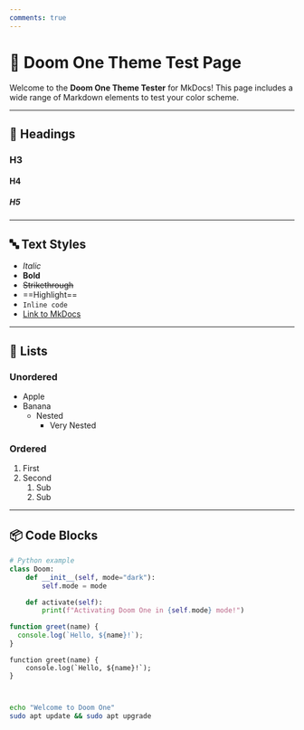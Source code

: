 ```yaml
---
comments: true
---
```


# 🧪 Doom One Theme Test Page

Welcome to the **Doom One Theme Tester** for MkDocs! This page includes a wide range of Markdown elements to test your color scheme.

---

## 📝 Headings

### H3

#### H4

##### H5

---

## 🔤 Text Styles

- _Italic_
- **Bold**
- ~~Strikethrough~~
- ==Highlight==
- `Inline code`
- [Link to MkDocs](https://www.mkdocs.org)

---

## 🔢 Lists

### Unordered

- Apple
- Banana
  - Nested
    - Very Nested

### Ordered

1. First
2. Second
   1. Sub
   2. Sub

---

## 📦 Code Blocks

```python
# Python example
class Doom:
    def __init__(self, mode="dark"):
        self.mode = mode

    def activate(self):
        print(f"Activating Doom One in {self.mode} mode!")
```

```ts
function greet(name) {
  console.log(`Hello, ${name}!`);
}
```

```Js
function greet(name) {
    console.log(`Hello, ${name}!`);
}



```

```sh
echo "Welcome to Doom One"
sudo apt update && sudo apt upgrade


```
